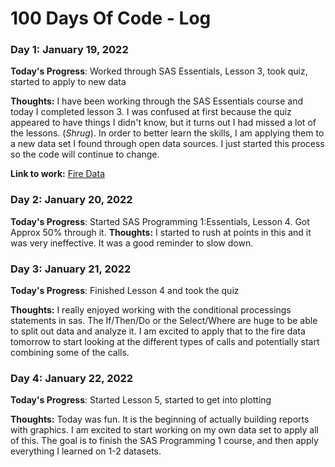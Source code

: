 # 100 Days Of Code - Log

### Day 1: January 19, 2022

**Today's Progress**: Worked through SAS Essentials, Lesson 3, took quiz, started to apply to new data

**Thoughts:** I have been working through the SAS Essentials course and today I completed lesson 3. I was confused at first because the quiz appeared to have things I didn't know, but it turns out I had missed a lot of the lessons. (*Shrug*). In order to better learn the skills, I am applying them to a new data set I found through open data sources. I just started this process so the code will continue to change.

**Link to work:** [Fire Data](https://github.com/LawheadLogic/100-days-of-code/blob/master/FireDataSAS)


### Day 2: January 20, 2022

**Today's Progress**: Started SAS Programming 1:Essentials, Lesson 4. Got Approx 50% through it.
**Thoughts:** I started to rush at points in this and it was very ineffective. It was a good reminder to slow down.

### Day 3: January 21, 2022

**Today's Progress**: Finished Lesson 4 and took the quiz

**Thoughts:** I really enjoyed working with the conditional processings statements in sas. The If/Then/Do or the Select/Where are huge to be able to split out data and analyze it. I am excited to apply that to the fire data tomorrow to start looking at the different types of calls and potentially start combining some of the calls.

### Day 4: January 22, 2022

**Today's Progress**: Started Lesson 5, started to get into plotting

**Thoughts:** Today was fun. It is the beginning of actually building reports with graphics. I am excited to start working on my own data set to apply all of this. The goal is to finish the SAS Programming 1 course, and then apply everything I learned on 1-2 datasets.
